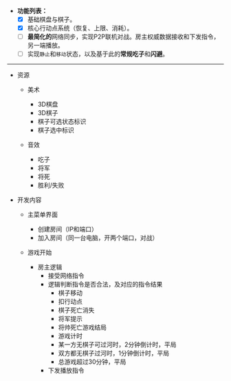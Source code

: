 
- **功能列表：**
    - [x] 基础棋盘与棋子。
    - [x] 核心行动点系统（恢复、上限、消耗）。
    - [ ] **最简化的**网络同步，实现P2P联机对战。房主权威数据接收和下发指令，另一端播放。
    - [ ] 实现`静止`和`移动`状态，以及基于此的**常规吃子**和**闪避**。

---

 - 资源
	 - 美术
		 - 3D棋盘
		 - 3D棋子
		 - 棋子可选状态标识
		 - 棋子选中标识

	 - 音效
		 - 吃子
		 - 将军
		 - 将死
		 - 胜利/失败

 - 开发内容
	 - 主菜单界面
		 - 创建房间（IP和端口）
		 - 加入房间（同一台电脑，开两个端口，对战）
	 - 游戏开始
			 
		 - 房主逻辑
			 - 接受网络指令
			 - 逻辑判断指令是否合法，及对应的指令结果
				 - 棋子移动
				 - 扣行动点
				 - 棋子死亡消失
				 - 将军提示
				 - 将帅死亡游戏结局
				 - 游戏计时
				 - 某一方无棋子可过河时，2分钟倒计时，平局
				 - 双方都无棋子过河时，1分钟倒计时，平局
				 - 总游戏超过30分钟，平局
			 - 下发播放指令
				 
